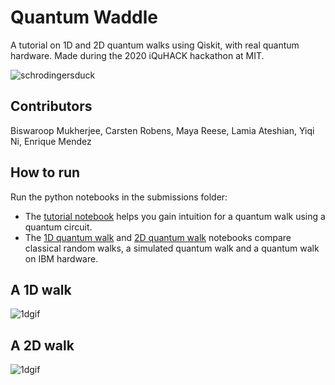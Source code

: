 

# Quantum Waddle

A tutorial on 1D and 2D quantum walks using Qiskit, with real quantum hardware. 
Made during the 2020 iQuHACK hackathon at MIT.

![schrodingersduck](https://i.imgur.com/m8XD232.png)

## Contributors
Biswaroop Mukherjee, Carsten Robens, Maya Reese, Lamia Ateshian, Yiqi Ni, Enrique Mendez

## How to run

Run the python notebooks in the submissions folder:

- The [tutorial notebook](Tutorial.ipynb) helps you gain intuition for a quantum walk using a quantum circuit.
- The [1D quantum walk](1D%20walk%20on%20IBM.ipynb) and [2D quantum walk](2D%20walk%20on%20IBM.ipynb) notebooks compare classical random walks, a simulated quantum walk and a quantum walk on IBM hardware.

## A 1D walk
![1dgif](https://i.imgur.com/xxKeFPo.gif)


## A 2D walk
![1dgif](https://i.imgur.com/EHRxeyr.gif)
